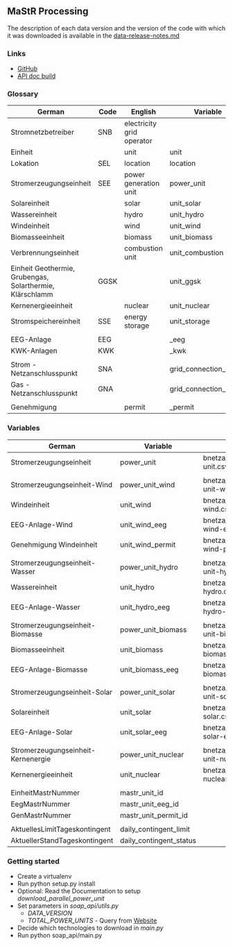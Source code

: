 ## MaStR Processing

The description of each data version and the version of the code with which it was downloaded is available in the
[data-release-notes.md](https://github.com/OpenEnergyPlatform/open-MaStR/blob/master/soap_api/data-release-notes.md)

### Links

* [GitHub](https://github.com/OpenEnergyPlatform/data-preprocessing/issues/13)
* [API doc build](https://www.marktstammdatenregister.de/MaStRHilfe/files/webdienst/2019-01_31%20Funktionen%20MaStR%20Webdienste%20V1.2.html)

### Glossary

| German  | Code | English  | Variable  |
|---|---|---|---|
| Stromnetzbetreiber | SNB  | electricity grid operator  |   |
| Einheit |   | unit  | unit  |
| Lokation | SEL  | location  | location  |
| Stromerzeugungseinheit  | SEE  | power generation unit  | power_unit  |
| Solareinheit  |   | solar  | unit_solar  |
| Wassereinheit  |   | hydro  | unit_hydro  |
| Windeinheit  |   | wind  | unit_wind  |
| Biomasseeinheit  |   | biomass  | unit_biomass  |
| Verbrennungseinheit  |   | combustion unit  | unit_combustion  |
| Einheit Geothermie, Grubengas, Solarthermie, Klärschlamm  | GGSK  |   | unit_ggsk  |
| Kernenergieeinheit  |   | nuclear  | unit_nuclear  |
| Stromspeichereinheit  | SSE  | energy storage  | unit_storage  |
|   |   |   |   |
| EEG-Anlage  | EEG  |   | _eeg  |
| KWK-Anlagen  | KWK  |   | _kwk  |
|   |   |   |   |
| Strom - Netzanschlusspunkt  | SNA  |   | grid_connection_power  |
| Gas - Netzanschlusspunkt  | GNA  |   | grid_connection_gas  |
|   |   |   |   |
| Genehmigung |   | permit | _permit |

### Variables

| German | Variable | Table |
|---|---|---|
| Stromerzeugungseinheit  | power_unit  | bnetza_mastr_{v}_power-unit.csv |
|   |   |  |
| Stromerzeugungseinheit-Wind | power_unit_wind  | bnetza_mastr_{v}_power-unit-wind.csv |
| Windeinheit | unit_wind | bnetza_mastr_{v}_unit-wind.csv |
| EEG-Anlage-Wind | unit_wind_eeg  | bnetza_mastr_{v}_unit-wind-eeg.csv |
| Genehmigung Windeinheit | unit_wind_permit | bnetza_mastr_{v}_unit-wind-permit.csv |
|   |   |  |
| Stromerzeugungseinheit-Wasser | power_unit_hydro | bnetza_mastr_{v}_power-unit-hydro.csv |
| Wassereinheit | unit_hydro | bnetza_mastr_{v}_unit-hydro.csv |
| EEG-Anlage-Wasser | unit_hydro_eeg  | bnetza_mastr_{v}_unit-hydro-eeg.csv |
|   |   |  |
| Stromerzeugungseinheit-Biomasse | power_unit_biomass | bnetza_mastr_{v}_power-unit-biomass.csv |
| Biomasseeinheit | unit_biomass | bnetza_mastr_{v}_unit-biomass.csv |
| EEG-Anlage-Biomasse | unit_biomass_eeg  | bnetza_mastr_{v}_unit-biomass-eeg.csv |
|   |   |  |
| Stromerzeugungseinheit-Solar | power_unit_solar | bnetza_mastr_{v}_power-unit-solar.csv |
| Solareinheit | unit_solar | bnetza_mastr_{v}_unit-solar.csv |
| EEG-Anlage-Solar | unit_solar_eeg  | bnetza_mastr_{v}_unit-solar-eeg.csv |
|   |   |  |
| Stromerzeugungseinheit-Kernenergie | power_unit_nuclear | bnetza_mastr_{v}_power-unit-nuclear.csv |
| Kernenergieeinheit | unit_nuclear | bnetza_mastr_{v}_unit-nuclear.csv |
|   |   |  |
| EinheitMastrNummer  | mastr_unit_id  |  |
| EegMastrNummer  | mastr_unit_eeg_id  |  |
| GenMastrNummer  | mastr_unit_permit_id  |  |
|   |   |  |
| AktuellesLimitTageskontingent  | daily_contingent_limit  |  |
| AktuellerStandTageskontingent  | daily_contingent_status  |  |



### Getting started

- Create a virtualenv
- Run python setup.py install
- Optional: Read the Documentation to setup _download_parallel_power_unit_ 
- Set parameters in _soap_api/utils.py_
    - _DATA_VERSION_
    - _TOTAL_POWER_UNITS_ - Query from [Website](https://www.marktstammdatenregister.de/MaStR/Einheit/Einheiten/ErweiterteOeffentlicheEinheitenuebersicht)
- Decide which technologies to download in _main.py_
- Run python soap_api/main.py 
